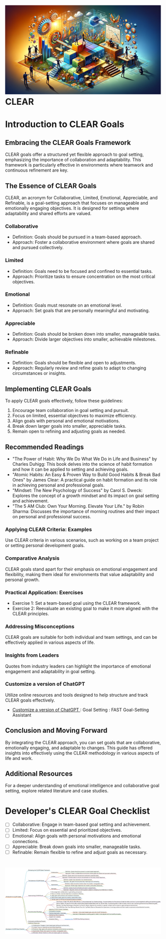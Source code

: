 
<h1><img src="clear1.png">CLEAR</h1>

# Introduction to CLEAR Goals

## Embracing the CLEAR Goals Framework
CLEAR goals offer a structured yet flexible approach to goal setting, emphasizing the importance of collaboration and adaptability. This framework is particularly effective in environments where teamwork and continuous refinement are key.

## The Essence of CLEAR Goals
CLEAR, an acronym for Collaborative, Limited, Emotional, Appreciable, and Refinable, is a goal-setting approach that focuses on manageable and emotionally engaging objectives. It is designed for settings where adaptability and shared efforts are valued.

### Collaborative
- Definition: Goals should be pursued in a team-based approach.
- Approach: Foster a collaborative environment where goals are shared and pursued collectively.

### Limited
- Definition: Goals need to be focused and confined to essential tasks.
- Approach: Prioritize tasks to ensure concentration on the most critical objectives.

### Emotional
- Definition: Goals must resonate on an emotional level.
- Approach: Set goals that are personally meaningful and motivating.

### Appreciable
- Definition: Goals should be broken down into smaller, manageable tasks.
- Approach: Divide larger objectives into smaller, achievable milestones.

### Refinable
- Definition: Goals should be flexible and open to adjustments.
- Approach: Regularly review and refine goals to adapt to changing circumstances or insights.

## Implementing CLEAR Goals
To apply CLEAR goals effectively, follow these guidelines:
1. Encourage team collaboration in goal setting and pursuit.
2. Focus on limited, essential objectives to maximize efficiency.
3. Align goals with personal and emotional motivations.
4. Break down larger goals into smaller, appreciable tasks.
5. Remain open to refining and adjusting goals as needed.

## Recommended Readings
- "The Power of Habit: Why We Do What We Do in Life and Business" by Charles Duhigg: This book delves into the science of habit formation and how it can be applied to setting and achieving goals.
- "Atomic Habits: An Easy & Proven Way to Build Good Habits & Break Bad Ones" by James Clear: A practical guide on habit formation and its role in achieving personal and professional goals.
- "Mindset: The New Psychology of Success" by Carol S. Dweck: Explores the concept of a growth mindset and its impact on goal setting and achievement.
- "The 5 AM Club: Own Your Morning. Elevate Your Life." by Robin Sharma: Discusses the importance of morning routines and their impact on personal and professional success.

### Applying CLEAR Criteria: Examples
Use CLEAR criteria in various scenarios, such as working on a team project or setting personal development goals.

### Comparative Analysis
CLEAR goals stand apart for their emphasis on emotional engagement and flexibility, making them ideal for environments that value adaptability and personal growth.

### Practical Application: Exercises
- Exercise 1: Set a team-based goal using the CLEAR framework.
- Exercise 2: Reevaluate an existing goal to make it more aligned with the CLEAR principles.

### Addressing Misconceptions
CLEAR goals are suitable for both individual and team settings, and can be effectively applied in various aspects of life.

### Insights from Leaders
Quotes from industry leaders can highlight the importance of emotional engagement and adaptability in goal setting.

### Customize a version of ChatGPT
Utilize online resources and tools designed to help structure and track CLEAR goals effectively.
- [Customize a version of ChatGPT ](https://chat.openai.com/g/g-3JEKe3tVr-goal-setting-guru): Goal Setting : FAST Goal-Setting Assistant

## Conclusion and Moving Forward
By integrating the CLEAR approach, you can set goals that are collaborative, emotionally engaging, and adaptable to changes. This guide has offered insights into effectively using the CLEAR methodology in various aspects of life and work.

## Additional Resources
For a deeper understanding of emotional intelligence and collaborative goal setting, explore related literature and case studies.

# Developer's CLEAR Goal Checklist
- [ ] Collaborative: Engage in team-based goal setting and achievement.
- [ ] Limited: Focus on essential and prioritized objectives.
- [ ] Emotional: Align goals with personal motivations and emotional connections.
- [ ] Appreciable: Break down goals into smaller, manageable tasks.
- [ ] Refinable: Remain flexible to refine and adjust goals as necessary.

<h1><img src="clear-mindmap.png"></h1>
